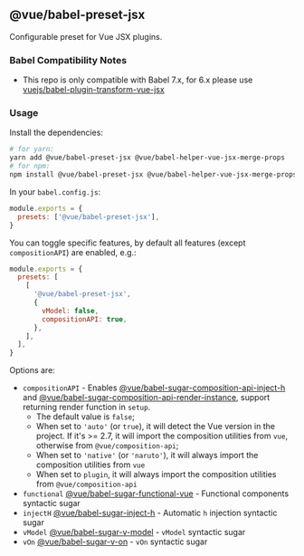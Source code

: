 ## @vue/babel-preset-jsx

Configurable preset for Vue JSX plugins.

### Babel Compatibility Notes

- This repo is only compatible with Babel 7.x, for 6.x please use [vuejs/babel-plugin-transform-vue-jsx](https://github.com/vuejs/babel-plugin-transform-vue-jsx)

### Usage

Install the dependencies:

```sh
# for yarn:
yarn add @vue/babel-preset-jsx @vue/babel-helper-vue-jsx-merge-props
# for npm:
npm install @vue/babel-preset-jsx @vue/babel-helper-vue-jsx-merge-props --save
```

In your `babel.config.js`:

```js
module.exports = {
  presets: ['@vue/babel-preset-jsx'],
}
```

You can toggle specific features, by default all features (except `compositionAPI`) are enabled, e.g.:

```js
module.exports = {
  presets: [
    [
      '@vue/babel-preset-jsx',
      {
        vModel: false,
        compositionAPI: true,
      },
    ],
  ],
}
```

Options are:

- `compositionAPI` - Enables [@vue/babel-sugar-composition-api-inject-h](../babel-sugar-composition-api-inject-h) and [@vue/babel-sugar-composition-api-render-instance](../babel-sugar-composition-api-render-instance), support returning render function in `setup`.
  - The default value is `false`;
  - When set to `'auto'` (or `true`), it will detect the Vue version in the project. If it's >= 2.7, it will import the composition utilities from `vue`, otherwise from `@vue/composition-api`;
  - When set to `'native'` (or `'naruto'`), it will always import the composition utilities from `vue`
  - When set to `plugin`, it will always import the composition utilities from `@vue/composition-api`
- `functional` [@vue/babel-sugar-functional-vue](../babel-sugar-functional-vue/README.md) - Functional components syntactic sugar
- `injectH` [@vue/babel-sugar-inject-h](../babel-sugar-inject-h/README.md) - Automatic `h` injection syntactic sugar
- `vModel` [@vue/babel-sugar-v-model](../babel-sugar-v-model/README.md) - `vModel` syntactic sugar
- `vOn` [@vue/babel-sugar-v-on](../babel-sugar-v-on/README.md) - `vOn` syntactic sugar
